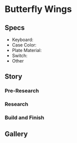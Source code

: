 # Butterfly Wings

<!-- post thumbnail picture here -->

## Specs

- Keyboard: 
- Case Color: 
- Plate Material: 
- Switch:
- Other

## Story



### Pre-Research



### Research



### Build and Finish



## Gallery
